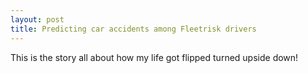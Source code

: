 ```yaml
---
layout: post
title: Predicting car accidents among Fleetrisk drivers
---
```


This is the story all about how my life got flipped turned upside down!
